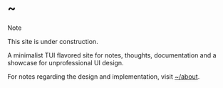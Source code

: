 # ~

> [!NOTE]
> This site is under construction.

A minimalist TUI flavored site for notes, thoughts, documentation and a showcase for unprofessional UI design.

For notes regarding the design and implementation, visit [~/about](about/index.md).
